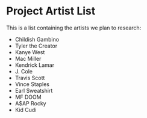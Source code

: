 # Project Artist List

This is a list containing the artists we plan to research:

- Childish Gambino
- Tyler the Creator
- Kanye West
- Mac Miller
- Kendrick Lamar
- J. Cole
- Travis Scott
- Vince Staples
- Earl Sweatshirt
- MF DOOM
- A$AP Rocky
- Kid Cudi